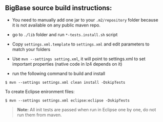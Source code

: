 ## BigBase source build instructions:

* You need to manually add one jar to your `.m2/repository` folder because it is not available on any public maven repo.
- go to `./lib` folder and run  `*-tests.install.sh` script

* Copy `settings.xml.template` to `settings.xml` and edit parameters to match your folders

* Use `mvn --settings setting.xml`, it will point to settings.xml to set important properties (native code in lz4 depends on it)
- run the following command to build and install
```
$ mvn --settings settings.xml clean install -DskipTests
```

To create Eclipse enironment files:
```
$ mvn --settings settings.xml eclipse:eclipse -DskipTests
```
> **Note:** All init tests are passed when run in Eclipse one by one, do not run them from maven.
